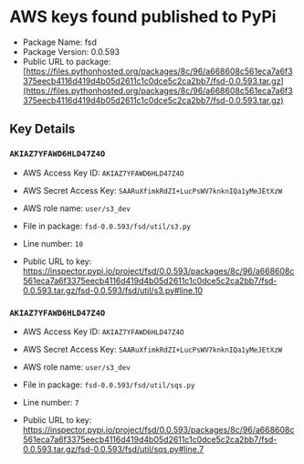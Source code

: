 # AWS keys found published to PyPi

* Package Name: fsd
* Package Version: 0.0.593
* Public URL to package: [https://files.pythonhosted.org/packages/8c/96/a668608c561eca7a6f3375eecb4116d419d4b05d2611c1c0dce5c2ca2bb7/fsd-0.0.593.tar.gz](https://files.pythonhosted.org/packages/8c/96/a668608c561eca7a6f3375eecb4116d419d4b05d2611c1c0dce5c2ca2bb7/fsd-0.0.593.tar.gz)

## Key Details

### `AKIAZ7YFAWD6HLD47Z4O`

* AWS Access Key ID: `AKIAZ7YFAWD6HLD47Z4O`
* AWS Secret Access Key: `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` 
* AWS role name: `user/s3_dev`
* File in package: `fsd-0.0.593/fsd/util/s3.py`
* Line number: `10`

* Public URL to key: https://inspector.pypi.io/project/fsd/0.0.593/packages/8c/96/a668608c561eca7a6f3375eecb4116d419d4b05d2611c1c0dce5c2ca2bb7/fsd-0.0.593.tar.gz/fsd-0.0.593/fsd/util/s3.py#line.10



### `AKIAZ7YFAWD6HLD47Z4O`

* AWS Access Key ID: `AKIAZ7YFAWD6HLD47Z4O`
* AWS Secret Access Key: `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` 
* AWS role name: `user/s3_dev`
* File in package: `fsd-0.0.593/fsd/util/sqs.py`
* Line number: `7`

* Public URL to key: https://inspector.pypi.io/project/fsd/0.0.593/packages/8c/96/a668608c561eca7a6f3375eecb4116d419d4b05d2611c1c0dce5c2ca2bb7/fsd-0.0.593.tar.gz/fsd-0.0.593/fsd/util/sqs.py#line.7


